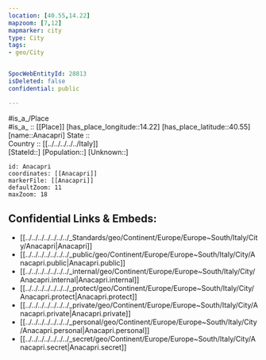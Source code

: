 ```yaml
---
location: [40.55,14.22] 
mapzoom: [7,12] 
mapmarker: city 
type: City
tags:
- geo/City


SpocWebEntityId: 28813
isDeleted: false
confidential: public

---
```

#is_a_/Place  
#is_a_ :: [[Place]] 
[has_place_longitude::14.22] 
[has_place_latitude::40.55] 
[name::Anacapri] 
State ::  
Country :: [[../../../../../Italy]]  
[StateId::] 
[Population::] 
[Unknown::] 


```leaflet
id: Anacapri
coordinates: [[Anacapri]] 
markerFile: [[Anacapri]] 
defaultZoom: 11 
maxZoom: 18
```


## Confidential Links & Embeds: 
- [[../../../../../../../_Standards/geo/Continent/Europe/Europe~South/Italy/City/Anacapri|Anacapri]] 
- [[../../../../../../../_public/geo/Continent/Europe/Europe~South/Italy/City/Anacapri.public|Anacapri.public]] 
- [[../../../../../../../_internal/geo/Continent/Europe/Europe~South/Italy/City/Anacapri.internal|Anacapri.internal]] 
- [[../../../../../../../_protect/geo/Continent/Europe/Europe~South/Italy/City/Anacapri.protect|Anacapri.protect]] 
- [[../../../../../../../_private/geo/Continent/Europe/Europe~South/Italy/City/Anacapri.private|Anacapri.private]] 
- [[../../../../../../../_personal/geo/Continent/Europe/Europe~South/Italy/City/Anacapri.personal|Anacapri.personal]] 
- [[../../../../../../../_secret/geo/Continent/Europe/Europe~South/Italy/City/Anacapri.secret|Anacapri.secret]] 
